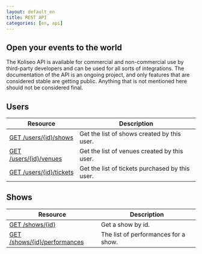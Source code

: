 ```yaml
---
layout: default_en
title: REST API
categories: [en, api]
---
```


## Open your events to the world

The Koliseo API is available for commercial and non-commercial use by third-party developers and can be used for all sorts of integrations. The documentation of the API is an ongoing project, and only features that are considered stable are getting public. Anything that is not mentioned here should not be considered final.

## Users

<table>
	<thead>
		<tr><th>Resource</th><th>Description</th></tr>
	</thead>
	<tbody>
		<tr><td><a href="/api-user-shows">GET /users/{id}/shows</a></td><td>Get the list of shows created by this user.</td></tr>
		<tr><td><a href="/api-user-venues">GET /users/{id}/venues</a></td><td>Get the list of venues created by this user.</td></tr>
		<tr><td><a href="/api-user-tickets">GET /users/{id}/tickets</a></td><td>Get the list of tickets purchased by this user. </td></tr>
	</tbody>
</table>

## Shows

<table>
	<thead>
		<tr><th>Resource</th><th>Description</th></tr>
	</thead>
	<tbody>
		<tr><td><a href="/api-shows">GET /shows/{id}</a></td><td>Get a show by id.</td></tr>
		<tr><td><a href="/api-shows-performances">GET /shows/{id}/performances</a></td><td>The list of performances for a show.</td></tr>
	</tbody>
</table>